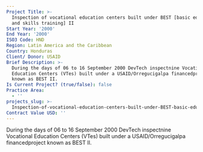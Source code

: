 ```yaml
---
Project Title: >-
  Inspection of vocational education centers built under BEST [basic education
  and skills training] II
Start Year: '2000'
End Year: '2000'
ISO3 Code: HND
Region: Latin America and the Caribbean
Country: Honduras
Client/ Donor: USAID
Brief Description: >-
  During the days of 06 to 16 September 2000 DevTech inspectnine Vocational
  Education Centers (VTes) built under a USAID/Orregucigalpa financedproject
  known as BEST II.
Is Current Project? (true/false): false
Practice Area:
  - ''
projects_slug: >-
  Inspection-of-vocational-education-centers-built-under-BEST-basic-education-and-skills-training-II
Contract Value USD: ''
---
```

During the days of 06 to 16 September 2000 DevTech inspectnine Vocational Education Centers (VTes) built under a USAID/Orregucigalpa financedproject known as BEST II.